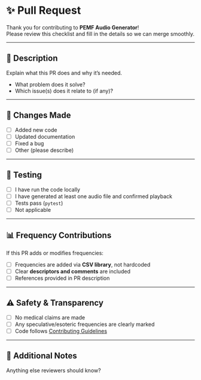 # ✨ Pull Request

Thank you for contributing to **PEMF Audio Generator**!  
Please review this checklist and fill in the details so we can merge smoothly.

---

## 📖 Description
Explain what this PR does and why it’s needed.

- What problem does it solve?
- Which issue(s) does it relate to (if any)?

---

## 🔧 Changes Made
- [ ] Added new code
- [ ] Updated documentation
- [ ] Fixed a bug
- [ ] Other (please describe)

---

## 🧪 Testing
- [ ] I have run the code locally
- [ ] I have generated at least one audio file and confirmed playback
- [ ] Tests pass (`pytest`)
- [ ] Not applicable

---

## 📊 Frequency Contributions
If this PR adds or modifies frequencies:
- [ ] Frequencies are added via **CSV library**, not hardcoded
- [ ] Clear **descriptors and comments** are included
- [ ] References provided in PR description

---

## ⚠️ Safety & Transparency
- [ ] No medical claims are made
- [ ] Any speculative/esoteric frequencies are clearly marked
- [ ] Code follows [Contributing Guidelines](CONTRIBUTING.md)

---

## 📎 Additional Notes
Anything else reviewers should know?
